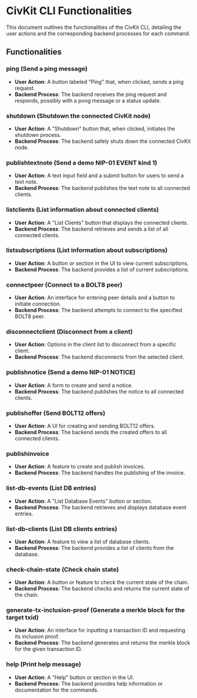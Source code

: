 # CivKit CLI Functionalities

This document outlines the functionalities of the CivKit CLI, detailing the user actions and the corresponding backend processes for each command.

## Functionalities

### **ping** (Send a ping message)
- **User Action**: A button labeled "Ping" that, when clicked, sends a ping request.
- **Backend Process**: The backend receives the ping request and responds, possibly with a pong message or a status update.

### **shutdown** (Shutdown the connected CivKit node)
- **User Action**: A "Shutdown" button that, when clicked, initiates the shutdown process.
- **Backend Process**: The backend safely shuts down the connected CivKit node.

### **publishtextnote** (Send a demo NIP-01 EVENT kind 1)
- **User Action**: A text input field and a submit button for users to send a text note.
- **Backend Process**: The backend publishes the text note to all connected clients.

### **listclients** (List information about connected clients)
- **User Action**: A "List Clients" button that displays the connected clients.
- **Backend Process**: The backend retrieves and sends a list of all connected clients.

### **listsubscriptions** (List information about subscriptions)
- **User Action**: A button or section in the UI to view current subscriptions.
- **Backend Process**: The backend provides a list of current subscriptions.

### **connectpeer** (Connect to a BOLT8 peer)
- **User Action**: An interface for entering peer details and a button to initiate connection.
- **Backend Process**: The backend attempts to connect to the specified BOLT8 peer.

### **disconnectclient** (Disconnect from a client)
- **User Action**: Options in the client list to disconnect from a specific client.
- **Backend Process**: The backend disconnects from the selected client.

### **publishnotice** (Send a demo NIP-01 NOTICE)
- **User Action**: A form to create and send a notice.
- **Backend Process**: The backend publishes the notice to all connected clients.

### **publishoffer** (Send BOLT12 offers)
- **User Action**: A UI for creating and sending BOLT12 offers.
- **Backend Process**: The backend sends the created offers to all connected clients.

### **publishinvoice**
- **User Action**: A feature to create and publish invoices.
- **Backend Process**: The backend handles the publishing of the invoice.

### **list-db-events** (List DB entries)
- **User Action**: A "List Database Events" button or section.
- **Backend Process**: The backend retrieves and displays database event entries.

### **list-db-clients** (List DB clients entries)
- **User Action**: A feature to view a list of database clients.
- **Backend Process**: The backend provides a list of clients from the database.

### **check-chain-state** (Check chain state)
- **User Action**: A button or feature to check the current state of the chain.
- **Backend Process**: The backend checks and returns the current state of the chain.

### **generate-tx-inclusion-proof** (Generate a merkle block for the target txid)
- **User Action**: An interface for inputting a transaction ID and requesting its inclusion proof.
- **Backend Process**: The backend generates and returns the merkle block for the given transaction ID.

### **help** (Print help message)
- **User Action**: A "Help" button or section in the UI.
- **Backend Process**: The backend provides help information or documentation for the commands.

